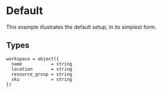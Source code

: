 # Default

This example illustrates the default setup, in its simplest form.

## Types

```hcl
workspace = object({
  name           = string
  location       = string
  resource_group = string
  sku            = string
})
```